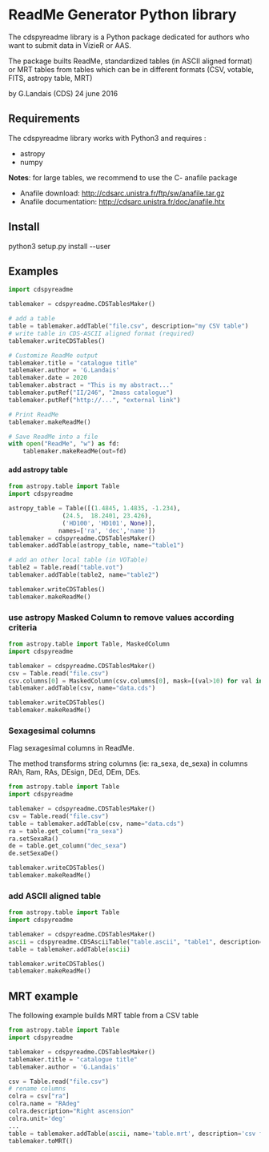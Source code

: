 
# ReadMe Generator Python library  

The cdspyreadme library is a Python package dedicated for authors who want to submit data in VizieR or AAS.

The package builts ReadMe, standardized tables (in ASCII aligned format) or MRT tables from tables which
can be in different formats (CSV, votable, FITS, astropy table, MRT)

by G.Landais (CDS) 24 june 2016

## Requirements
The cdspyreadme library works with Python3 and requires :
- astropy
- numpy

**Notes**: for large tables, we recommend to use the C- anafile package 

- Anafile download: http://cdsarc.unistra.fr/ftp/sw/anafile.tar.gz
- Anafile documentation: http://cdsarc.unistra.fr/doc/anafile.htx

## Install
python3 setup.py install --user

## Examples
```python
import cdspyreadme

tablemaker = cdspyreadme.CDSTablesMaker()

# add a table
table = tablemaker.addTable("file.csv", description="my CSV table")
# write table in CDS-ASCII aligned format (required)
tablemaker.writeCDSTables()

# Customize ReadMe output
tablemaker.title = "catalogue title"
tablemaker.author = 'G.Landais'
tablemaker.date = 2020
tablemaker.abstract = "This is my abstract..."
tablemaker.putRef("II/246", "2mass catalogue")
tablemaker.putRef("http://...", "external link")

# Print ReadMe
tablemaker.makeReadMe()

# Save ReadMe into a file
with open("ReadMe", "w") as fd:
    tablemaker.makeReadMe(out=fd)
```

#### add astropy table
```python
from astropy.table import Table
import cdspyreadme

astropy_table = Table([(1.4845, 1.4835, -1.234),
               (24.5,  18.2401, 23.426),
               ('HD100', 'HD101', None)],
              names=['ra', 'dec','name'])
tablemaker = cdspyreadme.CDSTablesMaker()
tablemaker.addTable(astropy_table, name="table1")

# add an other local table (in VOTable) 
table2 = Table.read("table.vot")
tablemaker.addTable(table2, name="table2")

tablemaker.writeCDSTables()
tablemaker.makeReadMe()
```

### use astropy Masked Column to remove values according criteria
```python
from astropy.table import Table, MaskedColumn
import cdspyreadme

tablemaker = cdspyreadme.CDSTablesMaker()
csv = Table.read("file.csv")
csv.columns[0] = MaskedColumn(csv.columns[0], mask=[(val>10) for val in csv.columns[0]])
tablemaker.addTable(csv, name="data.cds")

tablemaker.writeCDSTables()
tablemaker.makeReadMe()
```

### Sexagesimal columns
Flag sexagesimal columns in ReadMe.

The method transforms string columns (ie: ra_sexa, de_sexa) in columns RAh, Ram, RAs, DEsign, DEd, DEm, DEs.

```python
from astropy.table import Table
import cdspyreadme

tablemaker = cdspyreadme.CDSTablesMaker()
csv = Table.read("file.csv")
table = tablemaker.addTable(csv, name="data.cds")
ra = table.get_column("ra_sexa")
ra.setSexaRa()
de = table.get_column("dec_sexa")
de.setSexaDe()

tablemaker.writeCDSTables()
tablemaker.makeReadMe()
```

### add ASCII aligned table
```python
from astropy.table import Table
import cdspyreadme

tablemaker = cdspyreadme.CDSTablesMaker()
ascii = cdspyreadme.CDSAsciiTable("table.ascii", "table1", description="ascii table")
table = tablemaker.addTable(ascii)

tablemaker.writeCDSTables()
tablemaker.makeReadMe()
```

## MRT example
The following example builds MRT table from a CSV table 

```python
from astropy.table import Table
import cdspyreadme

tablemaker = cdspyreadme.CDSTablesMaker()
tablemaker.title = "catalogue title"
tablemaker.author = 'G.Landais'

csv = Table.read("file.csv")
# rename columns
colra = csv["ra"]
colra.name = "RAdeg"
colra.description="Right ascension"
colra.unit='deg'
...
table = tablemaker.addTable(ascii, name='table.mrt', description='csv file')
tablemaker.toMRT()
```

